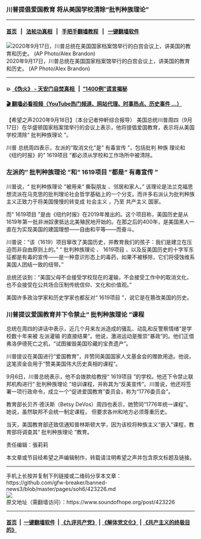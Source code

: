 ### 川普提倡爱国教育 将从美国学校清除“批判种族理论”
------------------------

#### [首页](https://github.com/gfw-breaker/banned-news3/blob/master/README.md) &nbsp;&nbsp;|&nbsp;&nbsp; [法轮功真相](https://github.com/begood0513/basic/blob/master/README.md)  &nbsp;&nbsp;|&nbsp;&nbsp; [手把手翻墙教程](https://github.com/gfw-breaker/guides/wiki)  &nbsp;&nbsp;|&nbsp;&nbsp; [一键翻墙软件](https://github.com/gfw-breaker/nogfw/blob/master/README.md)  



<div><img alt="2020年9月17日，川普总统在美国国家档案馆举行的白宫会议上，讲美国的教育和历史。 (AP Photo/Alex Brandon)" src="https://img.soundofhope.org/2020-09/1600450685694.jpg"/>
<br/><figcaption class="caption">
 2020年9月17日，川普总统在美国国家档案馆举行的白宫会议上，讲美国的教育和历史。 (AP Photo/Alex Brandon)
</figcaption></div><hr/>

#### 💥 [《伪火》 - 天安门自焚真相 ](http://158.247.195.190:10000/videos/blog/weihuo.html)&nbsp; |&nbsp; [“1400例”谎言揭秘  ](http://158.247.195.190:10000/videos/blog/jiexi1400.html)

#### [ 🎬  翻墙必看视频（YouTube热门频道、网站代理、时事热点、历史事件 ...）](https://github.com/gfw-breaker/links/blob/master/banned.md)

<div><div class="Content__Wrapper sc-1bvya0-0 grZQxZ">
 <p class="meta-top">
  <span class="meta">
   【希望之声2020年9月18日】（本台记者仲軒综合报导）
  </span>
  美国总统川普周四（9月17日）在华盛顿国家档案馆举行的会议上表示，他将提倡爱国教育，表示将从美国学校清除“
  <ok href="/term/378715">
   批判种族理论
  </ok>
  ”。
 </p>
 <p>
  <ok href="https://www.epochtimes.com/gb/tag/%E5%B7%9D%E6%99%AE.html">
   川普
  </ok>
  总统周四表示，左派的“取消文化”是“
  <ok href="/term/378727">
   有毒宣传
  </ok>
  ”，包括批判
  <ok href="https://www.epochtimes.com/gb/tag/%E7%A7%8D%E6%97%8F.html">
   种族
  </ok>
  理论和《纽约时报》的“
  <ok href="/term/327601">
   1619项目
  </ok>
  ”都必须从学校和工作场所中被清除。
 </p>
 <h3>
  左派的“
  <ok href="/term/378715">
   批判种族理论
  </ok>
  ”和“
  <ok href="/term/327601">
   1619项目
  </ok>
  ”都是“
  <ok href="/term/378727">
   有毒宣传
  </ok>
  ”
 </h3>
 <p>
  川普说，“
  <ok href="/term/378715">
   批判种族理论
  </ok>
  ”被用来“
  <ok href="/term/378736">
   撕裂朋友
  </ok>
  、邻居和家人。” 该理论是法兰克福思想流派在马克思的批判理论社会哲学基础上的一个分支。而许多右派认为批判种族主义正致力于将美国慢慢的转变成
  <ok href="/term/3204">
   社会主义
  </ok>
  ，乃至
  <ok href="/term/4429">
   共产主义
  </ok>
  国家。
 </p>
 <div class="AD_Embed__Wrap-sc-1xslmin-0 igMuqX module desktop">
  <div>
  </div>
 </div>
 <p>
  而“
  <ok href="/term/327601">
   1619项目
  </ok>
  ”是由《纽约时报》在2019年推出的。这个项目称，美国历史是从1619年第一批非洲奴隶抵达北美殖民地开始的。在那之后的400年，是美国黑人一直在为实现美国的建国理想——自由和平等——而奋斗。
 </p>
 <p>
  川普说：“该（1619）项目窜改了美国历史，并教育我们的孩子：我们是建立在压迫而非自由原则上的。” “
  <ok href="/term/378715">
   批判种族理论
  </ok>
  、
  <ok href="/term/327601">
   1619项目
  </ok>
  、以及反美国历史的十字军东征都是有毒的宣传——是一种意识形态上的毒药，如果不被移除，它们将侵蚀维系美国人团结一致的纽带。”
 </p>
 <p>
  总统还谈到：“美国父母不会接受学校现在的灌输，不会接受工作中的取消文化，也不会接受在公共场合压制传统信仰、文化和价值观。”
 </p>
 <p>
  美国许多政治学家和历史学家也都反对“
  <ok href="/term/327601">
   1619项目
  </ok>
  ”，说它是在篡改美国的历史。
 </p>
 <h3>
  川普提议爱国教育并下令禁止“
  <ok href="/term/378715">
   批判种族理论
  </ok>
  ”课程
 </h3>
 <p>
  总统在周四的讲话中表示，近几个月来左派造成的骚乱、动乱和反警察情绪“是学校数十年来被
  <ok href="/term/378721">
   左派灌输
  </ok>
  的直接结果”。他说，激进运动是推崇“暴政”的。他们正借弗洛伊德死亡之机，“试图摧毁美国珍藏的宝贵遗产”。
 </p>
 <p>
  川普提议在美国进行“爱国教育”，并赞同美国国家人文基金会的赠款用途。他说，这笔资金会用于“赞美美国伟大历史真相的课程”。
 </p>
 <p>
  9月6日，川普总统表示，他不会拨款给教授“
  <ok href="/term/327601">
   1619项目
  </ok>
  ”的学校。他还下令禁止联邦机构进行“
  <ok href="/term/378715">
   批判种族理论
  </ok>
  ”培训课程，并称其为“反美宣传”。川普说，他还将签署一项行政命令，成立一个“促进爱国教育”委员会，称为“1776委员会”。
 </p>
 <p>
  教育部长贝齐·德沃斯（Betsy DeVos）周四也表示，她赞同“1776年统一课程”。 她说，虽然联邦不会统一制定课程， 但要求各州和地方必须尊重历史。
 </p>
 <p>
  当天，美国教育部还致信通知普林斯顿大学，因为该校将种族主义“嵌入”课程，教育部将调查其“
  <ok href="/term/378715">
   批判种族理论
  </ok>
  ”教育。
 </p>
 <p class="meta-btm">
  责任编辑：張莉莉
 </p>
 <p class="meta-btm">
  本文章或节目经希望之声编辑制作，转载请注明希望之声并包含原文标题及链接。
 </p>
</div>
</div>
<hr/>
手机上长按并复制下列链接或二维码分享本文章：<br/>
https://github.com/gfw-breaker/banned-news3/blob/master/pages/soh6/423226.md <br/>
<a href='https://github.com/gfw-breaker/banned-news3/blob/master/pages/soh6/423226.md'><img src='https://github.com/gfw-breaker/banned-news3/blob/master/pages/soh6/423226.md.png'/></a> <br/>
原文地址（需翻墙访问）：https://www.soundofhope.org/post/423226


------------------------
#### [首页](https://github.com/gfw-breaker/banned-news3/blob/master/README.md) &nbsp;|&nbsp; [一键翻墙软件](https://github.com/gfw-breaker/nogfw/blob/master/README.md) &nbsp;| [《九评共产党》](https://github.com/gfw-breaker/9ping.md/blob/master/README.md#九评之一评共产党是什么) | [《解体党文化》](https://github.com/gfw-breaker/jtdwh.md/blob/master/README.md) | [《共产主义的终极目的》](https://github.com/gfw-breaker/gczydzjmd.md/blob/master/README.md)


<img src='http://gfw-breaker.win/banned-news3/pages/soh6/423226.md' width='0px' height='0px'/>